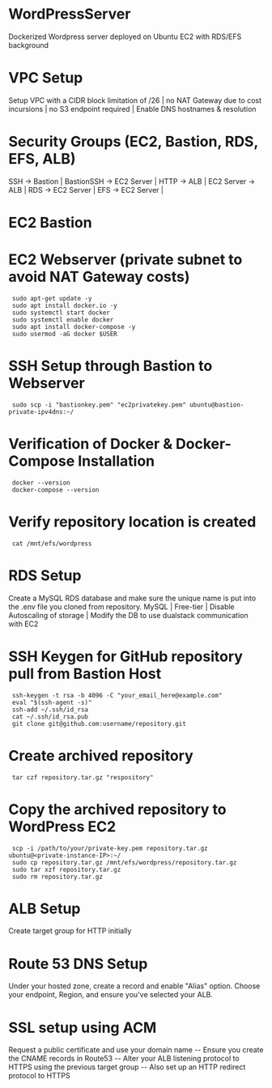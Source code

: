 # WordPressServer
Dockerized Wordpress server deployed on Ubuntu EC2 with RDS/EFS background

# VPC Setup
Setup VPC with a CIDR block limitation of /26 | no NAT Gateway due to cost incursions | no S3 endpoint required | Enable DNS hostnames & resolution 
# Security Groups (EC2, Bastion, RDS, EFS, ALB)
SSH -> Bastion |
BastionSSH -> EC2 Server |
HTTP -> ALB |
EC2 Server -> ALB |
RDS -> EC2 Server |
EFS -> EC2 Server |

# EC2 Bastion 
# EC2 Webserver (private subnet to avoid NAT Gateway costs)
   
     sudo apt-get update -y
     sudo apt install docker.io -y
     sudo systemctl start docker
     sudo systemctl enable docker
     sudo apt install docker-compose -y
     sudo usermod -aG docker $USER
     
# SSH Setup through Bastion to Webserver
     sudo scp -i "bastionkey.pem" "ec2privatekey.pem" ubuntu@bastion-private-ipv4dns:~/
# Verification of Docker & Docker-Compose Installation
     docker --version
     docker-compose --version

# Verify repository location is created
     cat /mnt/efs/wordpress
     
# RDS Setup
Create a MySQL RDS database and make sure the unique name is put into the .env file you cloned from repository.
MySQL | Free-tier | Disable Autoscaling of storage | Modify the DB to use dualstack communication with EC2

# SSH Keygen for GitHub repository pull from Bastion Host
     ssh-keygen -t rsa -b 4096 -C "your_email_here@example.com"
     eval "$(ssh-agent -s)"
     ssh-add ~/.ssh/id_rsa
     cat ~/.ssh/id_rsa.pub
     git clone git@github.com:username/repository.git
# Create archived repository 
     tar czf repository.tar.gz "respository"

# Copy the archived repository to WordPress EC2
     scp -i /path/to/your/private-key.pem repository.tar.gz ubuntu@<private-instance-IP>:~/
     sudo cp repository.tar.gz /mnt/efs/wordpress/repository.tar.gz
     sudo tar xzf repository.tar.gz
     sudo rm repository.tar.gz

# ALB Setup
Create target group for HTTP initially
# Route 53 DNS Setup 
Under your hosted zone, create a record and enable "Alias" option. Choose your endpoint, Region, and ensure you've selected your ALB.

# SSL setup using ACM
Request a public certificate and use your domain name -- Ensure you create the CNAME records in Route53 -- Alter your ALB listening protocol to HTTPS using the previous target group -- Also set up an HTTP redirect protocol to HTTPS
